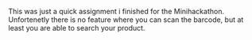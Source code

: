 This was just a quick assignment i finished for the Minihackathon. Unfortenetly there is no feature where you can scan the barcode, but at least you are able to search your product.
